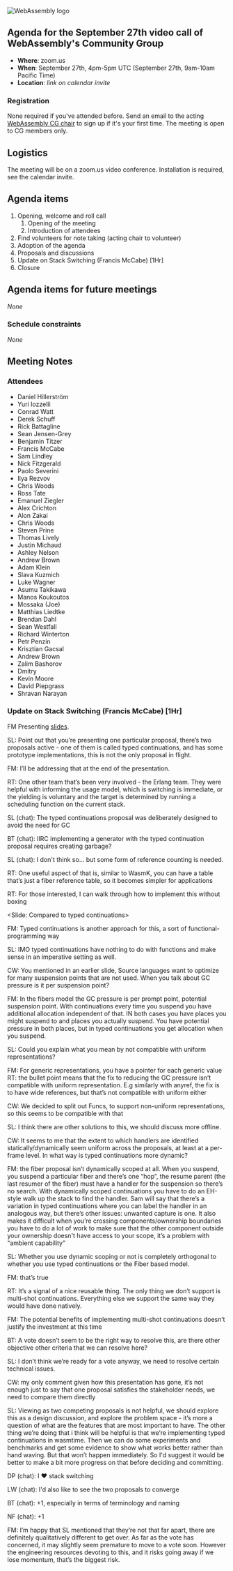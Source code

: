 ![WebAssembly logo](/images/WebAssembly.png)

## Agenda for the September 27th video call of WebAssembly's Community Group

- **Where**: zoom.us
- **When**: September 27th, 4pm-5pm UTC (September 27th, 9am-10am Pacific Time)
- **Location**: *link on calendar invite*

### Registration

None required if you've attended before. Send an email to the acting [WebAssembly CG chair](mailto:webassembly-cg-chair@chromium.org)
to sign up if it's your first time. The meeting is open to CG members only.

## Logistics

The meeting will be on a zoom.us video conference.
Installation is required, see the calendar invite.

## Agenda items

1. Opening, welcome and roll call
    1. Opening of the meeting
    1. Introduction of attendees
1. Find volunteers for note taking (acting chair to volunteer)
1. Adoption of the agenda
1. Proposals and discussions
  1. Update on Stack Switching (Francis McCabe) [1Hr]
1. Closure

## Agenda items for future meetings

*None*

### Schedule constraints

*None*

## Meeting Notes

### Attendees

* Daniel Hillerström
* Yuri Iozzelli
* Conrad Watt
* Derek Schuff
* Rick Battagline
* Sean Jensen-Grey
* Benjamin Titzer
* Francis McCabe
* Sam Lindley
* Nick Fitzgerald
* Paolo Severini
* Ilya Rezvov
* Chris Woods
* Ross Tate
* Emanuel Ziegler
* Alex Crichton
* Alon Zakai
* Chris Woods
* Steven Prine
* Thomas Lively
* Justin Michaud
* Ashley Nelson
* Andrew Brown
* Adam Klein
* Slava Kuzmich
* Luke Wagner
* Asumu Takikawa
* Manos Koukoutos
* Mossaka (Joe)
* Matthias Liedtke
* Brendan Dahl
* Sean Westfall
* Richard Winterton
* Petr Penzin
* Krisztian Gacsal
* Andrew Brown
* Zalim Bashorov
* Dmitry
* Kevin Moore
* David Piepgrass
* Shravan Narayan

### Update on Stack Switching (Francis McCabe) [1Hr]

FM Presenting [slides](https://docs.google.com/presentation/d/1HNKDujTXMiDe0pJsrEU2Elvq8nVl10TDbMfY2gNEL1Y/edit?usp=sharing).

SL: Point out that you’re presenting one particular proposal, there’s two proposals active - one of them is called typed continuations, and has some prototype implementations, this is not the only proposal in flight. 

FM: I’ll be addressing that at the end of the presentation.

<list of languages the stack subgroup talked to>

RT: One other team that’s been very involved - the Erlang team. They were helpful with informing the usage model, which is switching is immediate, or the yielding is voluntary and the target is determined by running a scheduling function on the current stack.

SL (chat): The typed continuations proposal was deliberately designed to avoid the need for GC

BT (chat): IIRC implementing a generator with the typed continuation proposal requires creating garbage?

SL (chat): I don't think so... but some form of reference counting is needed.

RT: One useful aspect of that is, similar to WasmK, you can have a table that’s just a fiber reference table, so it becomes simpler for applications

RT: For those interested, I can walk through how to implement this without boxing

<Slide: Compared to typed continuations>

FM: Typed continuations is another approach for this, a sort of functional-programming way

SL: IMO typed continuations have nothing to do with functions and make sense in an imperative setting as well.

CW: You mentioned in an earlier slide, Source languages want to optimize for many suspension points that are not used. When you talk about GC pressure is it per suspension point? 

FM: In the fibers model the GC pressure is per prompt point, potential suspension point. With continuations every time you suspend you have additional allocation independent of that. IN both cases you have places you might suspend to and places you actually suspend. You have potential pressure in both places, but in typed continuations you get allocation when you suspend.

SL: Could you explain what you mean by not compatible with uniform representations?

FM: For generic representations, you have a pointer for each generic value
RT: the bullet point means that the fix to reducing the GC pressure isn’t compatible with uniform representation. E.g similarly with anyref, the fix is to have wide references, but that’s not compatible with uniform either

CW: We decided to split out Funcs, to support non-uniform representations, so this seems to be compatible with that

SL: I think there are other solutions to this, we should discuss more offline.

CW: It seems to me that the extent to which handlers are identified statically/dynamically seem uniform across the proposals, at least at a per-frame level. In what way is typed continuations more dynamic?

FM: the fiber proposal isn’t dynamically scoped at all. When you suspend, you suspend a particular fiber and there’s one “hop”, the resume parent  (the last resumer of the fiber) must have a handler for the suspension so there’s no search. With dynamically scoped continuations you have to do an EH-style walk up the stack to find the handler. 
Sam will say that there’s a variation in typed continuations where you can label the handler in an analogous way, but there’s other issues: unwanted capture is one. It also makes it difficult when you’re crossing components/ownership boundaries you have to do a lot of work to make sure that the other component outside your ownership doesn't have access to your scope, it’s a problem with “ambient capability”

SL: Whether you use dynamic scoping or not is completely orthogonal to whether you use typed continuations or the Fiber based model.

FM: that’s true

RT: It’s a signal of a nice reusable thing. The only thing we don’t support is multi-shot continuations. Everything else we support the same way they would have done natively.

FM: The potential benefits of implementing multi-shot continuations doesn’t justify the investment at this time

BT: A vote doesn’t seem to be the right way to resolve this, are there other objective other criteria that we can resolve here? 

SL: I don’t think we’re ready for a vote anyway, we need to resolve certain technical issues.

CW: my only comment given how this presentation has gone, it’s not enough just to say that one proposal satisfies the stakeholder needs, we need to compare them directly

SL: Viewing as two competing proposals is not helpful, we should explore this as a design discussion, and explore the problem space - it’s more a question of what are the features that are most important to have. The other thing we’re doing that i think will be helpful is that we’re implementing typed continuations in wasmtime. Then we can do some experiments and benchmarks and get some evidence to show what works better rather than hand waving. But that won’t happen immediately. So I'd suggest it would be better to make a bit more progress on that before deciding and committing.

DP (chat): I ♥ stack switching

LW (chat): I'd also like to see the two proposals to converge

BT (chat): +1, especially in terms of terminology and naming

NF (chat): +1

FM: I’m happy that SL mentioned that they’re not that far apart, there are definitely qualitatively different to get over. As far as the vote has concerned, it may slightly seem premature to move to a vote soon. However the engineering resources devoting to this, and it risks going away if we lose momentum, that’s the biggest risk.

